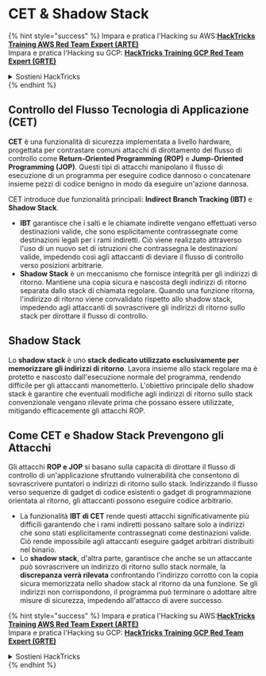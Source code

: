 # CET & Shadow Stack

{% hint style="success" %}
Impara e pratica l'Hacking su AWS:<img src="/.gitbook/assets/arte.png" alt="" data-size="line">[**HackTricks Training AWS Red Team Expert (ARTE)**](https://training.hacktricks.xyz/courses/arte)<img src="/.gitbook/assets/arte.png" alt="" data-size="line">\
Impara e pratica l'Hacking su GCP: <img src="/.gitbook/assets/grte.png" alt="" data-size="line">[**HackTricks Training GCP Red Team Expert (GRTE)**<img src="/.gitbook/assets/grte.png" alt="" data-size="line">](https://training.hacktricks.xyz/courses/grte)

<details>

<summary>Sostieni HackTricks</summary>

* Controlla i [**piani di abbonamento**](https://github.com/sponsors/carlospolop)!
* **Unisciti al** 💬 [**gruppo Discord**](https://discord.gg/hRep4RUj7f) o al [**gruppo telegram**](https://t.me/peass) o **seguici** su **Twitter** 🐦 [**@hacktricks\_live**](https://twitter.com/hacktricks\_live)**.**
* **Condividi trucchi di hacking inviando PR a** [**HackTricks**](https://github.com/carlospolop/hacktricks) e [**HackTricks Cloud**](https://github.com/carlospolop/hacktricks-cloud) repos di Github.

</details>
{% endhint %}

## Controllo del Flusso Tecnologia di Applicazione (CET)

**CET** è una funzionalità di sicurezza implementata a livello hardware, progettata per contrastare comuni attacchi di dirottamento del flusso di controllo come **Return-Oriented Programming (ROP)** e **Jump-Oriented Programming (JOP)**. Questi tipi di attacchi manipolano il flusso di esecuzione di un programma per eseguire codice dannoso o concatenare insieme pezzi di codice benigno in modo da eseguire un'azione dannosa.

CET introduce due funzionalità principali: **Indirect Branch Tracking (IBT)** e **Shadow Stack**.

* **IBT** garantisce che i salti e le chiamate indirette vengano effettuati verso destinazioni valide, che sono esplicitamente contrassegnate come destinazioni legali per i rami indiretti. Ciò viene realizzato attraverso l'uso di un nuovo set di istruzioni che contrassegna le destinazioni valide, impedendo così agli attaccanti di deviare il flusso di controllo verso posizioni arbitrarie.
* **Shadow Stack** è un meccanismo che fornisce integrità per gli indirizzi di ritorno. Mantiene una copia sicura e nascosta degli indirizzi di ritorno separata dallo stack di chiamata regolare. Quando una funzione ritorna, l'indirizzo di ritorno viene convalidato rispetto allo shadow stack, impedendo agli attaccanti di sovrascrivere gli indirizzi di ritorno sullo stack per dirottare il flusso di controllo.

## Shadow Stack

Lo **shadow stack** è uno **stack dedicato utilizzato esclusivamente per memorizzare gli indirizzi di ritorno**. Lavora insieme allo stack regolare ma è protetto e nascosto dall'esecuzione normale del programma, rendendo difficile per gli attaccanti manometterlo. L'obiettivo principale dello shadow stack è garantire che eventuali modifiche agli indirizzi di ritorno sullo stack convenzionale vengano rilevate prima che possano essere utilizzate, mitigando efficacemente gli attacchi ROP.

## Come CET e Shadow Stack Prevengono gli Attacchi

Gli attacchi **ROP e JOP** si basano sulla capacità di dirottare il flusso di controllo di un'applicazione sfruttando vulnerabilità che consentono di sovrascrivere puntatori o indirizzi di ritorno sullo stack. Indirizzando il flusso verso sequenze di gadget di codice esistenti o gadget di programmazione orientata al ritorno, gli attaccanti possono eseguire codice arbitrario.

* La funzionalità **IBT di CET** rende questi attacchi significativamente più difficili garantendo che i rami indiretti possano saltare solo a indirizzi che sono stati esplicitamente contrassegnati come destinazioni valide. Ciò rende impossibile agli attaccanti eseguire gadget arbitrari distribuiti nel binario.
* Lo **shadow stack**, d'altra parte, garantisce che anche se un attaccante può sovrascrivere un indirizzo di ritorno sullo stack normale, la **discrepanza verrà rilevata** confrontando l'indirizzo corrotto con la copia sicura memorizzata nello shadow stack al ritorno da una funzione. Se gli indirizzi non corrispondono, il programma può terminare o adottare altre misure di sicurezza, impedendo all'attacco di avere successo.

{% hint style="success" %}
Impara e pratica l'Hacking su AWS:<img src="/.gitbook/assets/arte.png" alt="" data-size="line">[**HackTricks Training AWS Red Team Expert (ARTE)**](https://training.hacktricks.xyz/courses/arte)<img src="/.gitbook/assets/arte.png" alt="" data-size="line">\
Impara e pratica l'Hacking su GCP: <img src="/.gitbook/assets/grte.png" alt="" data-size="line">[**HackTricks Training GCP Red Team Expert (GRTE)**<img src="/.gitbook/assets/grte.png" alt="" data-size="line">](https://training.hacktricks.xyz/courses/grte)

<details>

<summary>Sostieni HackTricks</summary>

* Controlla i [**piani di abbonamento**](https://github.com/sponsors/carlospolop)!
* **Unisciti al** 💬 [**gruppo Discord**](https://discord.gg/hRep4RUj7f) o al [**gruppo telegram**](https://t.me/peass) o **seguici** su **Twitter** 🐦 [**@hacktricks\_live**](https://twitter.com/hacktricks\_live)**.**
* **Condividi trucchi di hacking inviando PR a** [**HackTricks**](https://github.com/carlospolop/hacktricks) e [**HackTricks Cloud**](https://github.com/carlospolop/hacktricks-cloud) repos di Github.

</details>
{% endhint %}
